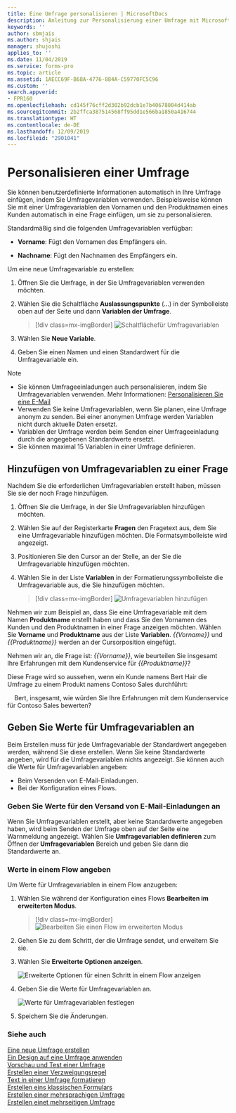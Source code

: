 ```yaml
---
title: Eine Umfrage personalisieren | MicrosoftDocs
description: Anleitung zur Personalisierung einer Umfrage mit Microsoft Forms Pro.
keywords: ''
author: sbmjais
ms.author: shjais
manager: shujoshi
applies_to: ''
ms.date: 11/04/2019
ms.service: forms-pro
ms.topic: article
ms.assetid: 1AECC69F-B68A-4776-884A-C59770FC5C96
ms.custom: ''
search.appverid:
- FPR160
ms.openlocfilehash: cd145f76cff2d302b92dcb1e7b40678004d414ab
ms.sourcegitcommit: 2b2ffca387514568ff95dd1e566ba1850a416744
ms.translationtype: HT
ms.contentlocale: de-DE
ms.lasthandoff: 12/09/2019
ms.locfileid: "2901041"
---
```

# <a name="personalize-a-survey"></a>Personalisieren einer Umfrage

Sie können benutzerdefinierte Informationen automatisch in Ihre Umfrage einfügen, indem Sie Umfragevariablen verwenden. Beispielsweise können Sie mit einer Umfragevariablen den Vornamen und den Produktnamen eines Kunden automatisch in eine Frage einfügen, um sie zu personalisieren.

Standardmäßig sind die folgenden Umfragevariablen verfügbar:

- **Vorname**: Fügt den Vornamen des Empfängers ein.

- **Nachname**: Fügt den Nachnamen des Empfängers ein.

Um eine neue Umfragevariable zu erstellen:

1.  Öffnen Sie die Umfrage, in der Sie Umfragevariablen verwenden möchten.

2.  Wählen Sie die Schaltfläche **Auslassungspunkte** (...) in der Symbolleiste oben auf der Seite und dann **Variablen der Umfrage**.

    > [!div class=mx-imgBorder]
    > ![Schaltflächefür Umfragevariablen](media/custom-data-button.png "Schaltfläche Variablen der Umfrage")

3.  Wählen Sie **Neue Variable**.

5.  Geben Sie einen Namen und einen Standardwert für die Umfragevariable ein.

> [!NOTE]
> - Sie können Umfrageeinladungen auch personalisieren, indem Sie Umfragevariablen verwenden. Mehr Informationen: [Personalisieren Sie eine E-Mail](send-survey-email.md#personalize-an-email)
> - Verwenden Sie keine Umfragevariablen, wenn Sie planen, eine Umfrage anonym zu senden. Bei einer anonymen Umfrage werden Variablen nicht durch aktuelle Daten ersetzt.
> - Variablen der Umfrage werden beim Senden einer Umfrageeinladung durch die angegebenen Standardwerte ersetzt.
> - Sie können maximal 15 Variablen in einer Umfrage definieren.

## <a name="add-survey-variables-to-a-question"></a>Hinzufügen von Umfragevariablen zu einer Frage

Nachdem Sie die erforderlichen Umfragevariablen erstellt haben, müssen Sie sie der noch Frage hinzufügen. 

1.  Öffnen Sie die Umfrage, in der Sie Umfragevariablen hinzufügen möchten.

2.  Wählen Sie auf der Registerkarte **Fragen** den Fragetext aus, dem Sie eine Umfragevariable hinzufügen möchten. Die Formatsymbolleiste wird angezeigt.

3.  Positionieren Sie den Cursor an der Stelle, an der Sie die Umfragevariable hinzufügen möchten.

4.  Wählen Sie in der Liste **Variablen** in der Formatierungssymbolleiste die Umfragevariable aus, die Sie hinzufügen möchten.

    > [!div class=mx-imgBorder]
    > ![Umfragevariablen hinzufügen ](media/add-pipe-data.png "Hinzufügen von Umfragevariablen")

Nehmen wir zum Beispiel an, dass Sie eine Umfragevariable mit dem Namen **Produktname** erstellt haben und dass Sie den Vornamen des Kunden und den Produktnamen in einer Frage anzeigen möchten. Wählen Sie **Vorname** und **Produktname** aus der Liste **Variablen**. *{{Vorname}}* und *{{Produktname}}* werden an der Cursorposition eingefügt.

Nehmen wir an, die Frage ist: *{{Vorname}}*, wie beurteilen Sie insgesamt Ihre Erfahrungen mit dem Kundenservice für *{{Produktname}}*?

Diese Frage wird so aussehen, wenn ein Kunde namens Bert Hair die Umfrage zu einem Produkt namens Contoso Sales durchführt:

&nbsp;&nbsp;&nbsp;&nbsp;Bert, insgesamt, wie würden Sie Ihre Erfahrungen mit dem Kundenservice für Contoso Sales bewerten?

## <a name="specify-values-for-survey-variables"></a>Geben Sie Werte für Umfragevariablen an

Beim Erstellen muss für jede Umfragevariable der Standardwert angegeben werden, während Sie diese erstellen. Wenn Sie keine Standardwerte angeben, wird für die Umfragevariablen nichts angezeigt. Sie können auch die Werte für Umfragevariablen angeben:

- Beim Versenden von E-Mail-Einladungen.
- Bei der Konfiguration eines Flows.

### <a name="specify-values-when-sending-email-invitations"></a>Geben Sie Werte für den Versand von E-Mail-Einladungen an

Wenn Sie Umfragevariablen erstellt, aber keine Standardwerte angegeben haben, wird beim Senden der Umfrage oben auf der Seite eine Warnmeldung angezeigt. Wählen Sie **Umfragevariablen definieren** zum Öffnen der **Umfragevariablen** Bereich und geben Sie dann die Standardwerte an.

### <a name="specify-values-in-a-flow"></a>Werte in einem Flow angeben

Um Werte für Umfragevariablen in einem Flow anzugeben:

1.  Wählen Sie während der Konfiguration eines Flows **Bearbeiten im erweiterten Modus**.

    > [!div class=mx-imgBorder]
    > ![Bearbeiten Sie einen Flow im erweiterten Modus](media/flow-advanced-mode.png "Bearbeiten eines Flows im erweiterten Modus")

2.  Gehen Sie zu dem Schritt, der die Umfrage sendet, und erweitern Sie sie.

3.  Wählen Sie **Erweiterte Optionen anzeigen**.

    ![Erweiterte Optionen für einen Schritt in einem Flow anzeigen](media/flow-step-advanced-options-button.png "Zeigt erweiterte Optionen für einen Schritt in einem Flow an")

4.  Geben Sie die Werte für Umfragevariablen an.

    ![Werte für Umfragevariablen festlegen](media/flow-step-advanced-options.png "Geben Sie Werte für Umfragevariablen an")

5.  Speichern Sie die Änderungen.

### <a name="see-also"></a>Siehe auch

[Eine neue Umfrage erstellen](create-new-survey.md)<br>
[Ein Design auf eine Umfrage anwenden](apply-theme.md)<br>
[Vorschau und Test einer Umfrage](preview-test-survey.md)<br>
[Erstellen einer Verzweigungsregel](create-branching-rule.md)<br>
[Text in einer Umfrage formatieren](survey-text-format.md)<br>
[Erstellen eins klassischen Formulars](create-classic-form.md)<br>
[Erstellen einer mehrsprachigen Umfrage](create-multilingual-survey.md)<br>
[Erstellen einet mehrseitigen Umfrage](create-multipage-survey.md)
